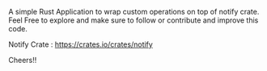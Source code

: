 A simple Rust Application to wrap custom operations on top of notify crate.
Feel Free to explore and make sure to follow or contribute and improve this code.

Notify Crate : https://crates.io/crates/notify

Cheers!!
